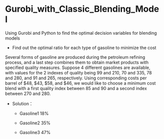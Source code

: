 # Gurobi_with_Classic_Blending_Model
Using Gurobi and Python to find the optimal decision variables for blending models

- Find out the optimal ratio for each type of gasoline to minimize the cost

Several forms of gasoline are produced during the petroleum refining process, 
and a last step combines them to obtain market products with specified quality 
measures. Suppose 4 different gasolines are available, with values for the 2 
indexes of quality being 99 and 210, 70 and 335, 78 and 280, and 91 and 265, 
respectively. Using corresponding costs per barrel of $48, $43, $58, and $46,
we would like to choose a minimum cost blend with a first quality index
between 85 and 90 and a second index between 270 and 280.

- Solution： 

  - Gasoline1 18%  

  - Gasoline2  35%

  - Gasoline3  47%

